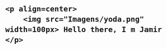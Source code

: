 <h1>

    <p align=center>
        <img src="Imagens/yoda.png" width=100px> Hello there, I m Jamir
    </p>

</h1>
